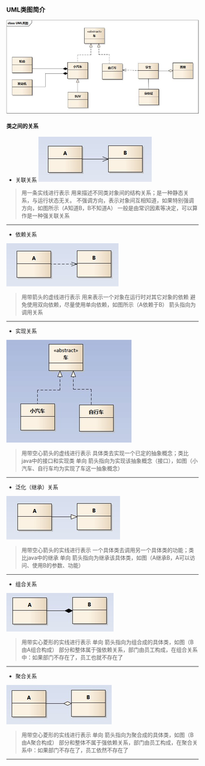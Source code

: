 ### UML类图简介
![UML类图](/img/uml_class_struct.jpg)
#### 类之间的关系
* 关联关系
![UML关联关系图](/img/uml_association.jpg)
> 用一条实线进行表示
> 用来描述不同类对象间的结构关系；是一种静态关系，与运行状态无关。
> 不强调方向，表示对象间互相知道，如果特别强调方向，如图所示（A知道B，B不知道A）
> 一般是由常识因素等决定，可以算作是一种强关联关系
------
* 依赖关系

![UML依赖关系](/img/uml_dependency.jpg "依赖关系（dependency）")
> 用带箭头的虚线进行表示
> 用来表示一个对象在运行时对其它对象的依赖
> 避免使用双向依赖，尽量使用单向依赖，如图所示（A依赖于B）
> 箭头指向为调用关系
------
* 实现关系

![UML实现关系](/img/uml_realize.jpg "实现关系（realize）")
> 用带空心箭头的虚线进行表示
> 具体类去实现一个已定的抽象概念；类比java中的接口和实现类
> 单向
> 箭头指向为实现该抽象概念（接口），如图（小汽车、自行车均为实现了车这一抽象概念）
------
* 泛化（继承）关系

![UML泛化关系](/img/uml_generalization.jpg "泛化关系（generalization）")
> 用带空心箭头的实线进行表示
> 一个具体类去调用另一个具体类的功能；类比java中的继承
> 单向
> 箭头指向为继承该具体类，如图（A继承B，A可以访问、使用B的参数、功能）
------
* 组合关系

![UML组合关系](/img/uml_composition.jpg "组合关系（composition）")
> 用带实心菱形的实线进行表示
> 单向
> 箭头指向为组合成的具体类，如图（B由A组合构成）
> 部分和整体属于强依赖关系，部门由员工构成，在组合关系中：如果部门不存在了，员工也就不存在了
------
* 聚合关系

![UML聚合关系](/img/uml_aggregation.jpg "聚合关系（aggregation）")
> 用带空心菱形的实线进行表示
> 单向
> 箭头指向为聚合成的具体类，如图（B由A聚合构成）
> 部分和整体不属于强依赖关系，部门由员工构成，在聚合关系中：如果部门不存在了，员工依然不存在了
------
